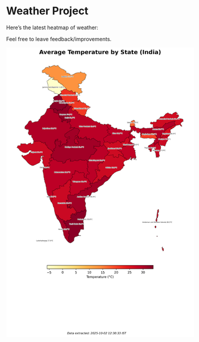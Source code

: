 # Weather Project

Here’s the latest heatmap of weather:

Feel free to leave feedback/improvements.

![India Heatmap](docs/assets/india_heatmap.png?v=DE2313)
